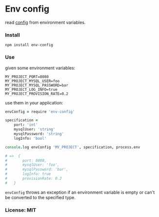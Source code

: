 # Env config

read [config](http://www.12factor.net/config) from environment variables.

### Install

    npm install env-config

### Use

given some environment variables:

```
MY_PROJECT_PORT=8080
MY_PROJECT_MYSQL_USER=foo
MY_PROJECT_MYSQL_PASSWORD=bar
MY_PROJECT_LOG_INFO=true
MY_PROJECT_PROVISION_RATE=0.2
```

use them in your application:

```coffeescript
envConfig = require 'env-config'

specification =
    port: 'int'
    mysqlUser: 'string'
    mysqlPassword: 'string'
    logInfo: 'bool'

console.log envConfig 'MY_PROJECT', specification, process.env

# =>  {
#       port: 8080,
#       mysqlUser: 'foo',
#       mysqlPassword: 'bar',
#       logInfo: true
#       provisionRate: 0.2
#   }
```

`envConfig` throws an exception if an environment variable is empty or can't be converted to the specified type.

### License: MIT
